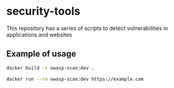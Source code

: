 # security-tools
This repository has a series of scripts to detect vulnerabilities in applications and websites

## Example of usage
```bash
docker build -t owasp-scan:dev .
```

```bash
docker run --rm owasp-scan:dev https://example.com
```

